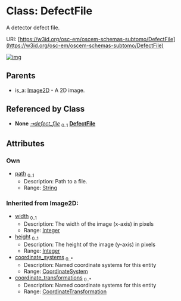 
# Class: DefectFile

A detector defect file.

URI: [https://w3id.org/osc-em/oscem-schemas-subtomo/DefectFile](https://w3id.org/osc-em/oscem-schemas-subtomo/DefectFile)


[![img](https://yuml.me/diagram/nofunky;dir:TB/class/[Image2D],[MovieStackCollection]++-%20defect_file%200..1>[DefectFile&#124;path:string%20%3F;width(i):integer%20%3F;height(i):integer%20%3F],[Image2D]^-[DefectFile],[MovieStackCollection],[CoordinateTransformation],[CoordinateSystem])](https://yuml.me/diagram/nofunky;dir:TB/class/[Image2D],[MovieStackCollection]++-%20defect_file%200..1>[DefectFile&#124;path:string%20%3F;width(i):integer%20%3F;height(i):integer%20%3F],[Image2D]^-[DefectFile],[MovieStackCollection],[CoordinateTransformation],[CoordinateSystem])

## Parents

 *  is_a: [Image2D](Image2D.md) - A 2D image.

## Referenced by Class

 *  **None** *[➞defect_file](movieStackCollection__defect_file.md)*  <sub>0..1</sub>  **[DefectFile](DefectFile.md)**

## Attributes


### Own

 * [path](path.md)  <sub>0..1</sub>
     * Description: Path to a file.
     * Range: [String](types/String.md)

### Inherited from Image2D:

 * [width](width.md)  <sub>0..1</sub>
     * Description: The width of the image (x-axis) in pixels
     * Range: [Integer](types/Integer.md)
 * [height](height.md)  <sub>0..1</sub>
     * Description: The height of the image (y-axis) in pixels
     * Range: [Integer](types/Integer.md)
 * [coordinate_systems](coordinate_systems.md)  <sub>0..\*</sub>
     * Description: Named coordinate systems for this entity
     * Range: [CoordinateSystem](CoordinateSystem.md)
 * [coordinate_transformations](coordinate_transformations.md)  <sub>0..\*</sub>
     * Description: Named coordinate systems for this entity
     * Range: [CoordinateTransformation](CoordinateTransformation.md)
